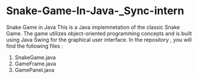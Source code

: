 # Snake-Game-In-Java-_Sync-intern
Snake Game in Java This is a Java implemnetation of the classic Snake Game. The game utilizes object-oriented programming concepts and is built using Java Swing for the graphical user  interface. 
In the repository , you will find the following files : 
1. SnakeGame.java
2. GameFrame.java
3. GamePanel.java
